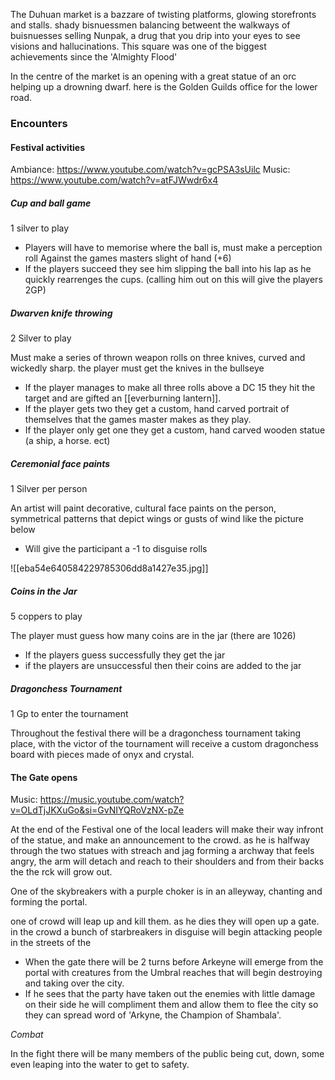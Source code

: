 The Duhuan market is a bazzare of twisting platforms, glowing storefronts and stalls. shady bisnuessmen balancing betweent the walkways of buisnuesses selling Nunpak, a drug that you drip into your eyes to see visions and hallucinations. This square was one of the biggest achievements since the 'Almighty Flood'

In the centre of the market is an opening with a great statue of an orc helping up a drowning dwarf. here is the Golden Guilds office for the lower road. 

### Encounters

#### Festival activities
Ambiance: https://www.youtube.com/watch?v=gcPSA3sUilc
Music: https://www.youtube.com/watch?v=atFJWwdr6x4

##### *Cup and ball game*

1 silver to play

- Players will have to memorise where the ball is, must make a perception roll Against the games masters slight of hand (+6)
- If the players succeed they see him slipping the ball into his lap as he quickly rearrenges the cups. (calling him out on this will give the players 2GP)

##### *Dwarven knife throwing*

2 Silver to play 

Must make a series of thrown weapon rolls on three knives, curved and wickedly sharp. the player must get the knives in the bullseye 

- If the player manages to make all three rolls above a DC 15 they hit the target and are gifted an [[everburning lantern]].  
- If the player gets two they get a custom, hand carved portrait of themselves that the games master makes as they play. 
- If the player only get one they get a custom, hand carved wooden statue (a ship, a horse. ect)

##### *Ceremonial face paints*

1 Silver per person

An artist will paint decorative, cultural face paints on the person, symmetrical patterns that depict wings or gusts of wind  like the picture below

- Will give the participant a -1 to disguise rolls 

![[eba54e640584229785306dd8a1427e35.jpg]]

##### Coins in the Jar

5 coppers to play

The player must guess how many coins are in the jar (there are 1026)

- If the players guess successfully they get the jar
- if the players are unsuccessful then their coins are added to the jar




##### Dragonchess Tournament 

1 Gp to enter the tournament

Throughout the festival there will be a dragonchess tournament taking place, with the victor of the tournament will receive a custom dragonchess board with pieces made of onyx and crystal.


#### The Gate opens

Music: https://music.youtube.com/watch?v=OLdTjJKXuGo&si=GvNIYQRoVzNX-pZe

At the end of the Festival one of the local leaders will make their way infront of the statue, and make an announcement to the crowd. as he is halfway through the two statues with streach and jag forming a archway that feels angry, the arm will detach and reach to their shoulders and from their backs the the rck will grow out. 

One of the skybreakers with a purple choker is in an alleyway, chanting and forming the portal.

one of crowd will leap up and kill them. as he dies they will open up a gate. in the crowd a bunch of starbreakers in disguise will begin attacking people in the streets of the 

- When the gate there will be 2 turns before Arkeyne will emerge from the portal with creatures from the Umbral reaches that will begin destroying and taking over the city.
- If he sees that the party have taken out the enemies with little damage on their side he will compliment them and allow them to flee the city so they can spread word of 'Arkyne, the Champion of Shambala'.

*Combat*

In the fight there will be many members of the public being cut, down, some even leaping into the water to get to safety. 